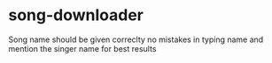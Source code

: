 # song-downloader

Song name should be given correclty no mistakes in typing name and mention the singer name for best results
